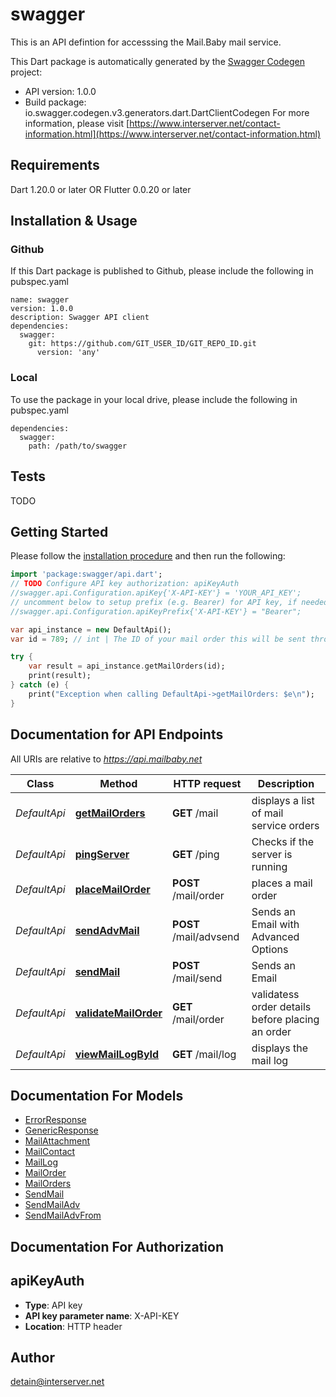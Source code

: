 # swagger
This is an API defintion for accesssing the Mail.Baby mail service.

This Dart package is automatically generated by the [Swagger Codegen](https://github.com/swagger-api/swagger-codegen) project:

- API version: 1.0.0
- Build package: io.swagger.codegen.v3.generators.dart.DartClientCodegen
For more information, please visit [https://www.interserver.net/contact-information.html](https://www.interserver.net/contact-information.html)

## Requirements

Dart 1.20.0 or later OR Flutter 0.0.20 or later

## Installation & Usage

### Github
If this Dart package is published to Github, please include the following in pubspec.yaml
```
name: swagger
version: 1.0.0
description: Swagger API client
dependencies:
  swagger:
    git: https://github.com/GIT_USER_ID/GIT_REPO_ID.git
      version: 'any'
```

### Local
To use the package in your local drive, please include the following in pubspec.yaml
```
dependencies:
  swagger:
    path: /path/to/swagger
```

## Tests

TODO

## Getting Started

Please follow the [installation procedure](#installation--usage) and then run the following:

```dart
import 'package:swagger/api.dart';
// TODO Configure API key authorization: apiKeyAuth
//swagger.api.Configuration.apiKey{'X-API-KEY'} = 'YOUR_API_KEY';
// uncomment below to setup prefix (e.g. Bearer) for API key, if needed
//swagger.api.Configuration.apiKeyPrefix{'X-API-KEY'} = "Bearer";

var api_instance = new DefaultApi();
var id = 789; // int | The ID of your mail order this will be sent through.

try {
    var result = api_instance.getMailOrders(id);
    print(result);
} catch (e) {
    print("Exception when calling DefaultApi->getMailOrders: $e\n");
}
```

## Documentation for API Endpoints

All URIs are relative to *https://api.mailbaby.net*

Class | Method | HTTP request | Description
------------ | ------------- | ------------- | -------------
*DefaultApi* | [**getMailOrders**](docs//DefaultApi.md#getmailorders) | **GET** /mail | displays a list of mail service orders
*DefaultApi* | [**pingServer**](docs//DefaultApi.md#pingserver) | **GET** /ping | Checks if the server is running
*DefaultApi* | [**placeMailOrder**](docs//DefaultApi.md#placemailorder) | **POST** /mail/order | places a mail order
*DefaultApi* | [**sendAdvMail**](docs//DefaultApi.md#sendadvmail) | **POST** /mail/advsend | Sends an Email with Advanced Options
*DefaultApi* | [**sendMail**](docs//DefaultApi.md#sendmail) | **POST** /mail/send | Sends an Email
*DefaultApi* | [**validateMailOrder**](docs//DefaultApi.md#validatemailorder) | **GET** /mail/order | validatess order details before placing an order
*DefaultApi* | [**viewMailLogById**](docs//DefaultApi.md#viewmaillogbyid) | **GET** /mail/log | displays the mail log

## Documentation For Models

 - [ErrorResponse](docs//ErrorResponse.md)
 - [GenericResponse](docs//GenericResponse.md)
 - [MailAttachment](docs//MailAttachment.md)
 - [MailContact](docs//MailContact.md)
 - [MailLog](docs//MailLog.md)
 - [MailOrder](docs//MailOrder.md)
 - [MailOrders](docs//MailOrders.md)
 - [SendMail](docs//SendMail.md)
 - [SendMailAdv](docs//SendMailAdv.md)
 - [SendMailAdvFrom](docs//SendMailAdvFrom.md)

## Documentation For Authorization


## apiKeyAuth

- **Type**: API key
- **API key parameter name**: X-API-KEY
- **Location**: HTTP header


## Author

detain@interserver.net
